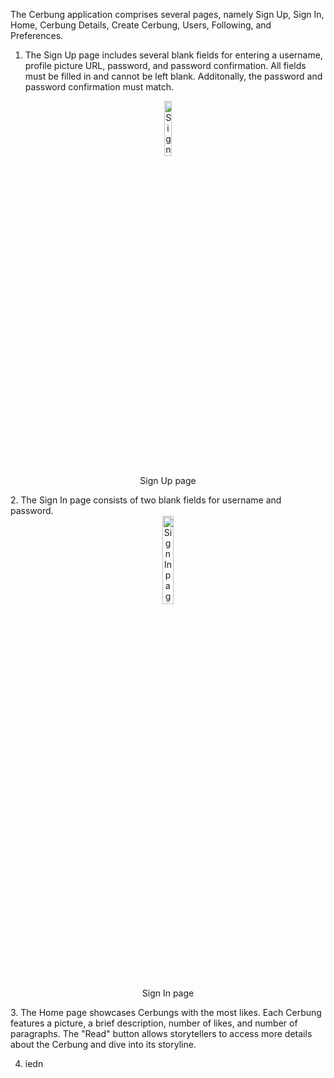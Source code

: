 The Cerbung application comprises several pages, namely Sign Up, Sign In, Home, Cerbung Details, Create Cerbung, Users, Following, and Preferences.
1. The Sign Up page includes several blank fields for entering a username, profile picture URL, password, and password confirmation. All fields must be filled in and cannot be left blank. Additonally, the password and password confirmation must match.
<section align="center">
    <a href="https://github.com/user-attachments/assets/5b1d86cd-eb63-4037-bd72-89cc101dcc58"><img src="https://github.com/user-attachments/assets/5b1d86cd-eb63-4037-bd72-89cc101dcc58" width=15% height=15% alt="Sign Up page"></a>
    <p align="center">Sign Up page</p>
</section>
2. The Sign In page consists of two blank fields for username and password. 
<section align="center">
    <a href="https://github.com/user-attachments/assets/157ba390-61e9-40a5-8683-028cfd4c9720"><img src="https://github.com/user-attachments/assets/157ba390-61e9-40a5-8683-028cfd4c9720" width=19% height=19% alt="Sign In page"></a>
    <p align="center">Sign In page</p>
</section>
3. The Home page showcases Cerbungs with the most likes. Each Cerbung features a picture, a brief description, number of likes, and number of paragraphs. The "Read" button allows storytellers to access more details about the Cerbung and dive into its storyline.

4. iedn

